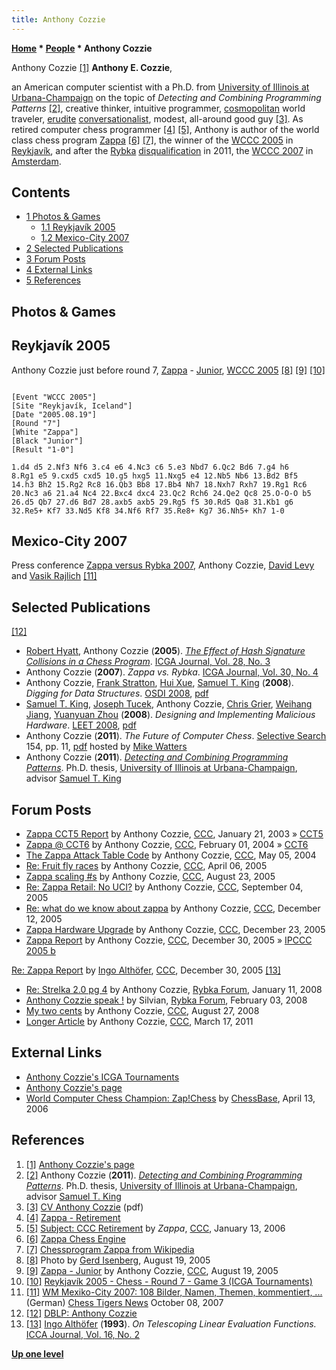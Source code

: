 ```yaml
---
title: Anthony Cozzie
---
```

**[Home](Home "Home") * [People](People "People") * Anthony Cozzie**

[](http://www.acoz.net/) Anthony Cozzie <a id="cite-note-1" href="#cite-ref-1">[1]</a>
**Anthony E. Cozzie**,

an American computer scientist with a Ph.D. from [University of Illinois at Urbana-Champaign](University_of_Illinois_at_Urbana-Champaign "University of Illinois at Urbana-Champaign") on the topic of *Detecting and Combining Programming Patterns* <a id="cite-note-2" href="#cite-ref-2">[2]</a>, creative thinker, intuitive programmer, [cosmopolitan](https://en.wikipedia.org/wiki/Cosmopolitan) world traveler, [erudite](https://en.wikipedia.org/wiki/Erudition) [conversationalist](https://en.wikipedia.org/wiki/Conversation), modest, all-around good guy <a id="cite-note-3" href="#cite-ref-3">[3]</a>. As retired computer chess programmer <a id="cite-note-4" href="#cite-ref-4">[4]</a> <a id="cite-note-5" href="#cite-ref-5">[5]</a>, Anthony is author of the world class chess program [Zappa](Zappa "Zappa") <a id="cite-note-6" href="#cite-ref-6">[6]</a> <a id="cite-note-7" href="#cite-ref-7">[7]</a>, the winner of the [WCCC 2005](WCCC_2005 "WCCC 2005") in [Reykjavík](https://en.wikipedia.org/wiki/Reykjav%C3%ADk), and after the [Rybka](Rybka "Rybka") [disqualification](World_Computer_Chess_Championship#RybkaDisqualification "World Computer Chess Championship") in 2011, the [WCCC 2007](WCCC_2007 "WCCC 2007") in [Amsterdam](https://en.wikipedia.org/wiki/Amsterdam).

## Contents

- [1 Photos & Games](#photos-.26-games)
  - [1.1 Reykjavík 2005](#reykjav.c3.adk-2005)
  - [1.2 Mexico-City 2007](#mexico-city-2007)
- [2 Selected Publications](#selected-publications)
- [3 Forum Posts](#forum-posts)
- [4 External Links](#external-links)
- [5 References](#references)

## Photos & Games

## Reykjavík 2005

[](File:Anthony2005.JPG)
Anthony Cozzie just before round 7, [Zappa](Zappa "Zappa") - [Junior](Junior "Junior"), [WCCC 2005](WCCC_2005 "WCCC 2005") <a id="cite-note-8" href="#cite-ref-8">[8]</a> <a id="cite-note-9" href="#cite-ref-9">[9]</a> <a id="cite-note-10" href="#cite-ref-10">[10]</a>

```

[Event "WCCC 2005"]
[Site "Reykjavík, Iceland"]
[Date "2005.08.19"]
[Round "7"]
[White "Zappa"]
[Black "Junior"]
[Result "1-0"]

1.d4 d5 2.Nf3 Nf6 3.c4 e6 4.Nc3 c6 5.e3 Nbd7 6.Qc2 Bd6 7.g4 h6 
8.Rg1 e5 9.cxd5 cxd5 10.g5 hxg5 11.Nxg5 e4 12.Nb5 Nb6 13.Bd2 Bf5 
14.h3 Bh2 15.Rg2 Rc8 16.Qb3 Bb8 17.Bb4 Nh7 18.Nxh7 Rxh7 19.Rg1 Rc6 
20.Nc3 a6 21.a4 Nc4 22.Bxc4 dxc4 23.Qc2 Rch6 24.Qe2 Qc8 25.O-O-O b5 
26.d5 Qb7 27.d6 Bd7 28.axb5 axb5 29.Rg5 f5 30.Rd5 Qa8 31.Kb1 g6 
32.Re5+ Kf7 33.Nd5 Kf8 34.Nf6 Rf7 35.Re8+ Kg7 36.Nh5+ Kh7 1-0

```

## Mexico-City 2007

[](http://www.chesstigers.de/index_news.php?id=1269&rubrik=3)
Press conference [Zappa versus Rybka 2007](Zappa_versus_Rybka_2007 "Zappa versus Rybka 2007"), Anthony Cozzie, [David Levy](David_Levy "David Levy") and [Vasik Rajlich](Vasik_Rajlich "Vasik Rajlich") <a id="cite-note-11" href="#cite-ref-11">[11]</a>

## Selected Publications

<a id="cite-note-12" href="#cite-ref-12">[12]</a>

- [Robert Hyatt](Robert_Hyatt "Robert Hyatt"), Anthony Cozzie (**2005**). *[The Effect of Hash Signature Collisions in a Chess Program](http://www.craftychess.com/hyatt/collisions.html)*. [ICGA Journal, Vol. 28, No. 3](ICGA_Journal#18_3 "ICGA Journal")
- Anthony Cozzie (**2007**). *Zappa vs. Rybka*. [ICGA Journal, Vol. 30, No. 4](ICGA_Journal#30_4 "ICGA Journal")
- Anthony Cozzie, [Frank Stratton](http://www.informatik.uni-trier.de/~ley/db/indices/a-tree/s/Stratton:Frank.html), [Hui Xue](http://www.informatik.uni-trier.de/~ley/db/indices/a-tree/x/Xue:Hui.html), [Samuel T. King](Mathematician#STKing "Mathematician") (**2008**). *Digging for Data Structures*. [OSDI 2008](http://www.informatik.uni-trier.de/~ley/db/conf/osdi/osdi2008.html#CozzieSXK08), [pdf](http://www.usenix.org/event/osdi08/tech/full_papers/cozzie/cozzie.pdf)
- [Samuel T. King](Mathematician#STKing "Mathematician"), [Joseph Tucek](http://opera.ucsd.edu/~tucek/), Anthony Cozzie, [Chris Grier](http://www.informatik.uni-trier.de/~ley/db/indices/a-tree/g/Grier:Chris.html), [Weihang Jiang](http://cn.linkedin.com/in/weihangjiang), [Yuanyuan Zhou](http://www.jacobsschool.ucsd.edu/faculty/faculty_bios/index.sfe?fmp_recid=317) (**2008**). *Designing and Implementing Malicious Hardware*. [LEET 2008](http://www.informatik.uni-trier.de/~ley/db/conf/nsdi/leet2008.html#KingTCGJZ08), [pdf](http://www.cs.uiuc.edu/homes/kingst/Research_files/king08.pdf)
- Anthony Cozzie (**2011**). *The Future of Computer Chess*. [Selective Search](Selective_Search "Selective Search") 154, pp. 11, [pdf](http://www.chesscomputeruk.com/SS_154.pdf) hosted by [Mike Watters](Mike_Watters "Mike Watters")
- Anthony Cozzie (**2011**). *[Detecting and Combining Programming Patterns](http://www.ideals.illinois.edu/handle/2142/24358)*. Ph.D. thesis, [University of Illinois at Urbana-Champaign](University_of_Illinois_at_Urbana-Champaign "University of Illinois at Urbana-Champaign"), advisor [Samuel T. King](Mathematician#STKing "Mathematician")

## Forum Posts

- [Zappa CCT5 Report](https://www.stmintz.com/ccc/index.php?id=278632) by Anthony Cozzie, [CCC](CCC "CCC"), January 21, 2003 » [CCT5](CCT5 "CCT5")
- [Zappa @ CCT6](https://www.stmintz.com/ccc/index.php?id=346423) by Anthony Cozzie, [CCC](CCC "CCC"), February 01, 2004 » [CCT6](CCT6 "CCT6")
- [The Zappa Attack Table Code](https://www.stmintz.com/ccc/index.php?id=363519) by Anthony Cozzie, [CCC](CCC "CCC"), May 05, 2004
- [Re: Fruit fly races](https://www.stmintz.com/ccc/index.php?id=419900) by Anthony Cozzie, [CCC](CCC "CCC"), April 06, 2005
- [Zappa scaling #s](https://www.stmintz.com/ccc/index.php?id=444686) by Anthony Cozzie, [CCC](CCC "CCC"), August 23, 2005
- [Re: Zappa Retail: No UCI?](https://www.stmintz.com/ccc/index.php?id=447511) by Anthony Cozzie, [CCC](CCC "CCC"), September 04, 2005
- [Re: what do we know about zappa](https://www.stmintz.com/ccc/index.php?id=469523) by Anthony Cozzie, [CCC](CCC "CCC"), December 12, 2005
- [Zappa Hardware Upgrade](https://www.stmintz.com/ccc/index.php?id=472806) by Anthony Cozzie, [CCC](CCC "CCC"), December 23, 2005
- [Zappa Report](https://www.stmintz.com/ccc/index.php?id=475497) by Anthony Cozzie, [CCC](CCC "CCC"), December 30, 2005 » [IPCCC 2005 b](IPCCC_2005_b "IPCCC 2005 b")

[Re: Zappa Report](https://www.stmintz.com/ccc/index.php?id=475521) by [Ingo Althöfer](Ingo_Alth%C3%B6fer "Ingo Althöfer"), [CCC](CCC "CCC"), December 30, 2005 <a id="cite-note-13" href="#cite-ref-13">[13]</a>

- [Re: Strelka 2.0 pg 4](http://rybkaforum.net/cgi-bin/rybkaforum/topic_show.pl?tid=3006;pg=4) by Anthony Cozzie, [Rybka Forum](Computer_Chess_Forums "Computer Chess Forums"), January 11, 2008
- [Anthony Cozzie speak !](http://rybkaforum.net/cgi-bin/rybkaforum/topic_show.pl?tid=3172) by Silvian, [Rybka Forum](Computer_Chess_Forums "Computer Chess Forums"), February 03, 2008
- [My two cents](http://www.talkchess.com/forum/viewtopic.php?t=23313) by Anthony Cozzie, [CCC](CCC "CCC"), August 27, 2008
- [Longer Article](http://www.talkchess.com/forum/viewtopic.php?t=38440) by Anthony Cozzie, [CCC](CCC "CCC"), March 17, 2011

## External Links

- [Anthony Cozzie's ICGA Tournaments](https://www.game-ai-forum.org/icga-tournaments/person.php?id=53)
- [Anthony Cozzie's page](http://www.acoz.net/)
- [World Computer Chess Champion: Zap!Chess](http://www.chessbase.com/newsdetail.asp?newsid=3043) by [ChessBase](ChessBase "ChessBase"), April 13, 2006

## References

1. <a id="cite-ref-1" href="#cite-note-1">[1]</a> [Anthony Cozzie's page](http://www.acoz.net/)
1. <a id="cite-ref-2" href="#cite-note-2">[2]</a> Anthony Cozzie (**2011**). *[Detecting and Combining Programming Patterns](http://www.ideals.illinois.edu/handle/2142/24358)*. Ph.D. thesis, [University of Illinois at Urbana-Champaign](University_of_Illinois_at_Urbana-Champaign "University of Illinois at Urbana-Champaign"), advisor [Samuel T. King](Mathematician#STKing "Mathematician")
1. <a id="cite-ref-3" href="#cite-note-3">[3]</a> [CV Anthony Cozzie](http://www.acoz.net/cv_acozzie.pdf) (pdf)
1. <a id="cite-ref-4" href="#cite-note-4">[4]</a> [Zappa - Retirement](http://www.acoz.net/zappa/#retirement)
1. <a id="cite-ref-5" href="#cite-note-5">[5]</a> [Subject: CCC Retirement](https://www.stmintz.com/ccc/index.php?id=479353) by *Zappa*, [CCC](CCC "CCC"), January 13, 2006
1. <a id="cite-ref-6" href="#cite-note-6">[6]</a> [Zappa Chess Engine](https://netfiles.uiuc.edu/acozzie2/www/zappa/)
1. <a id="cite-ref-7" href="#cite-note-7">[7]</a> [Chessprogram Zappa from Wikipedia](https://en.wikipedia.org/wiki/Zappa_%28chess%29)
1. <a id="cite-ref-8" href="#cite-note-8">[8]</a> Photo by [Gerd Isenberg](Gerd_Isenberg "Gerd Isenberg"), August 19, 2005
1. <a id="cite-ref-9" href="#cite-note-9">[9]</a> [Zappa - Junior](https://www.stmintz.com/ccc/index.php?id=443224) by Anthony Cozzie, [CCC](CCC "CCC"), August 19, 2005
1. <a id="cite-ref-10" href="#cite-note-10">[10]</a> [Reykjavík 2005 - Chess - Round 7 - Game 3 (ICGA Tournaments)](https://www.game-ai-forum.org/icga-tournaments/round.php?tournament=21&round=7&id=3)
1. <a id="cite-ref-11" href="#cite-note-11">[11]</a> [WM Mexiko-City 2007: 108 Bilder, Namen, Themen, kommentiert, ...](http://www.chesstigers.de/index_news.php?id=1269&rubrik=3) (German) [Chess Tigers News](http://www.chesstigers.de/index.php) October 08, 2007
1. <a id="cite-ref-12" href="#cite-note-12">[12]</a> [DBLP: Anthony Cozzie](http://www.informatik.uni-trier.de/~ley/db/indices/a-tree/c/Cozzie:Anthony.html)
1. <a id="cite-ref-13" href="#cite-note-13">[13]</a> [Ingo Althöfer](Ingo_Alth%C3%B6fer "Ingo Althöfer") (**1993**). *On Telescoping Linear Evaluation Functions.* [ICCA Journal, Vol. 16, No. 2](ICGA_Journal#16_2 "ICGA Journal")

**[Up one level](People "People")**

